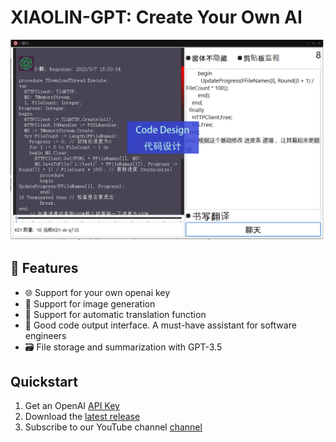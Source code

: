 
# XIAOLIN-GPT: Create Your Own AI

![alt text](https://raw.githubusercontent.com/littlelin-soft/next-gpt/main/code_Design.png?raw=true)

## 🚀 Features

- 🌐  Support for your own openai key
- 💾  Support for image generation
- 🧠  Support for automatic translation function
- 🔗 Good code output interface. A must-have assistant for software engineers
- 🗃️ File storage and summarization with GPT-3.5

## Quickstart

1. Get an OpenAI [API Key](https://platform.openai.com/account/api-keys)
2. Download the [latest release](https://github.com/littlelin-soft/next-gpt/releases/latest)
3. Subscribe to our YouTube channel  [channel](https://www.youtube.com/channel/UCI0lqJjNlnCEOg4BR-FmalA)

